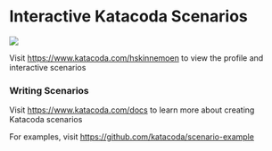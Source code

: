 # Interactive Katacoda Scenarios

[![](http://shields.katacoda.com/katacoda/hskinnemoen/count.svg)](https://www.katacoda.com/hskinnemoen "Get your profile on Katacoda.com")

Visit https://www.katacoda.com/hskinnemoen to view the profile and interactive scenarios

### Writing Scenarios
Visit https://www.katacoda.com/docs to learn more about creating Katacoda scenarios

For examples, visit https://github.com/katacoda/scenario-example
